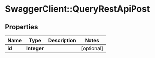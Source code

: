 # SwaggerClient::QueryRestApiPost

## Properties
Name | Type | Description | Notes
------------ | ------------- | ------------- | -------------
**id** | **Integer** |  | [optional] 

